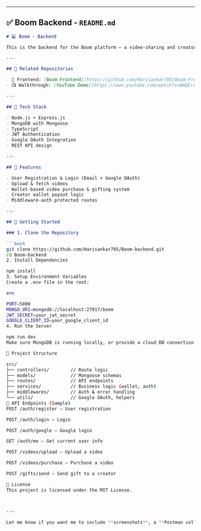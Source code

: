 
---

## ✅ **Boom Backend - `README.md`**

```md
# 💻 Boom - Backend

This is the backend for the Boom platform – a video-sharing and creator-monetization application built with Node.js and MongoDB.

---

## 🔗 Related Repositories

- 🔮 Frontend: [Boom-Frontend](https://github.com/Harisankar705/Boom-Frontend)
- 📺 Walkthrough: [YouTube Demo](https://www.youtube.com/watch?v=0mQErryCRSE)

---

## 🧰 Tech Stack

- Node.js + Express.js
- MongoDB with Mongoose
- TypeScript
- JWT Authentication
- Google OAuth Integration
- REST API design

---

## 🔐 Features

- User Registration & Login (Email + Google OAuth)
- Upload & fetch videos
- Wallet-based video purchase & gifting system
- Creator wallet payout logic
- Middleware-auth protected routes

---

## 🔧 Getting Started

### 1. Clone the Repository

```bash
git clone https://github.com/Harisankar705/Boom-backend.git
cd Boom-backend
2. Install Dependencies

npm install
3. Setup Environment Variables
Create a .env file in the root:

env

PORT=5000
MONGO_URI=mongodb://localhost:27017/boom
JWT_SECRET=your_jwt_secret
GOOGLE_CLIENT_ID=your_google_client_id
4. Run the Server

npm run dev
Make sure MongoDB is running locally, or provide a cloud DB connection string.

📁 Project Structure

src/
├── controllers/        // Route logic
├── models/             // Mongoose schemas
├── routes/             // API endpoints
├── services/           // Business logic (wallet, auth)
├── middlewares/        // Auth & error handling
└── utils/              // Google OAuth, helpers
🧪 API Endpoints (Sample)
POST /auth/register – User registration

POST /auth/login – Login

POST /auth/google – Google login

GET /auth/me – Get current user info

POST /videos/upload – Upload a video

POST /videos/purchase – Purchase a video

POST /gifts/send – Send gift to a creator

📄 License
This project is licensed under the MIT License.



---

Let me know if you want me to include **screenshots**, a **Postman collection**, or an **OpenAPI (Swagger) spec** for your API!